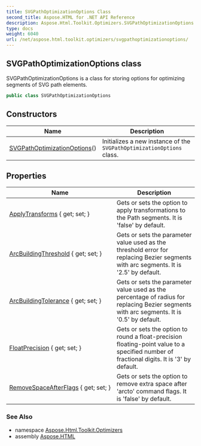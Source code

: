 ```yaml
---
title: SVGPathOptimizationOptions Class
second_title: Aspose.HTML for .NET API Reference
description: Aspose.Html.Toolkit.Optimizers.SVGPathOptimizationOptions class. SVGPathOptimizationOptions is a class for storing options for optimizing segments of SVG path elements
type: docs
weight: 6040
url: /net/aspose.html.toolkit.optimizers/svgpathoptimizationoptions/
---
```

## SVGPathOptimizationOptions class

SVGPathOptimizationOptions is a class for storing options for optimizing segments of SVG path elements.

```csharp
public class SVGPathOptimizationOptions
```

## Constructors

| Name | Description |
| --- | --- |
| [SVGPathOptimizationOptions](svgpathoptimizationoptions/)() | Initializes a new instance of the `SVGPathOptimizationOptions` class. |

## Properties

| Name | Description |
| --- | --- |
| [ApplyTransforms](../../aspose.html.toolkit.optimizers/svgpathoptimizationoptions/applytransforms/) { get; set; } | Gets or sets the option to apply transformations to the Path segments. It is 'false' by default. |
| [ArcBuildingThreshold](../../aspose.html.toolkit.optimizers/svgpathoptimizationoptions/arcbuildingthreshold/) { get; set; } | Gets or sets the parameter value used as the threshold error for replacing Bezier segments with arc segments. It is '2.5' by default. |
| [ArcBuildingTolerance](../../aspose.html.toolkit.optimizers/svgpathoptimizationoptions/arcbuildingtolerance/) { get; set; } | Gets or sets the parameter value used as the percentage of radius for replacing Bezier segments with arc segments. It is '0.5' by default. |
| [FloatPrecision](../../aspose.html.toolkit.optimizers/svgpathoptimizationoptions/floatprecision/) { get; set; } | Gets or sets the option to round a float-precision floating-point value to a specified number of fractional digits. It is '3' by default. |
| [RemoveSpaceAfterFlags](../../aspose.html.toolkit.optimizers/svgpathoptimizationoptions/removespaceafterflags/) { get; set; } | Gets or sets the option to remove extra space after 'arcto' command flags. It is 'false' by default. |

### See Also

* namespace [Aspose.Html.Toolkit.Optimizers](../../aspose.html.toolkit.optimizers/)
* assembly [Aspose.HTML](../../)
